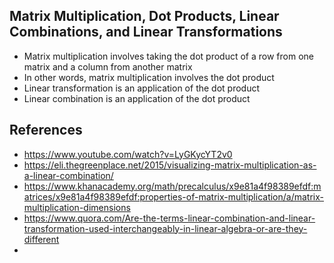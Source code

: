 ## Matrix Multiplication, Dot Products, Linear Combinations, and Linear Transformations
- Matrix multiplication involves taking the dot product of a row from one matrix and a column from another matrix
- In other words, matrix multiplication involves the dot product
- Linear transformation is an application of the dot product
- Linear combination is an application of the dot product

## References
- https://www.youtube.com/watch?v=LyGKycYT2v0
- https://eli.thegreenplace.net/2015/visualizing-matrix-multiplication-as-a-linear-combination/
- https://www.khanacademy.org/math/precalculus/x9e81a4f98389efdf:matrices/x9e81a4f98389efdf:properties-of-matrix-multiplication/a/matrix-multiplication-dimensions
- https://www.quora.com/Are-the-terms-linear-combination-and-linear-transformation-used-interchangeably-in-linear-algebra-or-are-they-different
- 
